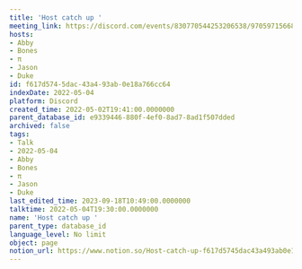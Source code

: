 ```yaml
---
title: 'Host catch up '
meeting_link: https://discord.com/events/830770544253206538/970597156681568276
hosts:
- Abby
- Bones
- π
- Jason
- Duke
id: f617d574-5dac-43a4-93ab-0e18a766cc64
indexDate: 2022-05-04
platform: Discord
created_time: 2022-05-02T19:41:00.0000000
parent_database_id: e9339446-880f-4ef0-8ad7-8ad1f507dded
archived: false
tags:
- Talk
- 2022-05-04
- Abby
- Bones
- π
- Jason
- Duke
last_edited_time: 2023-09-18T10:49:00.0000000
talktime: 2022-05-04T19:30:00.0000000
name: 'Host catch up '
parent_type: database_id
language_level: No limit
object: page
notion_url: https://www.notion.so/Host-catch-up-f617d5745dac43a493ab0e18a766cc64
---
```






